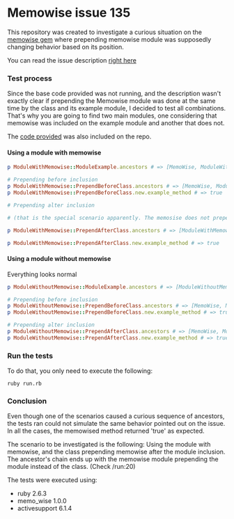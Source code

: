 # Memowise issue 135

This repository was created to investigate a curious situation on the [memowise gem](https://github.com/panorama-ed/memo_wise) where prepending memowise module was supposedly changing behavior based on its position.

You can read the issue description [right here](https://github.com/panorama-ed/memo_wise/issues/135)


### Test process
Since the base code provided was not running, and the description wasn't exactly clear if prepending the Memowise module was done at the same time by the class and its example module, I decided to test all combinations.
That's why you are going to find two main modules, one considering that memowise was included on the example module and another that does not.

The [code provided](/issue_exemple.rb) was also included on the repo.

#### Using a module with memowise

```ruby
p ModuleWithMemowise::ModuleExample.ancestors # => [MemoWise, ModuleWithMemowise::ModuleExample]

# Prepending before inclusion
p ModuleWithMemowise::PrependBeforeClass.ancestors # => [MemoWise, ModuleWithMemowise::ModuleExample, ModuleWithMemowise::PrependBeforeClass, Object, Kernel, BasicObject]
p ModuleWithMemowise::PrependBeforeClass.new.example_method # => true

# Prepending alter inclusion

# (that is the special scenario apparently. The memosise does not prepend the class. But the ModuleExample instead)

p ModuleWithMemowise::PrependAfterClass.ancestors # => [ModuleWithMemowise::PrependAfterClass, MemoWise, ModuleWithMemowise::ModuleExample, Object, Kernel, BasicObject]

p ModuleWithMemowise::PrependAfterClass.new.example_method # => true

```

#### Using a module without memowise

Everything looks normal

```ruby
p ModuleWithoutMemowise::ModuleExample.ancestors # => [ModuleWithoutMemowise::ModuleExample]

# Prepending before inclusion
p ModuleWithoutMemowise::PrependBeforeClass.ancestors # => [MemoWise, ModuleWithoutMemowise::PrependBeforeClass, ModuleWithoutMemowise::ModuleExample, Object, Kernel, BasicObject]
p ModuleWithoutMemowise::PrependBeforeClass.new.example_method # => true

# Prepending alter inclusion
p ModuleWithoutMemowise::PrependAfterClass.ancestors # => [MemoWise, ModuleWithoutMemowise::PrependAfterClass, ModuleWithoutMemowise::ModuleExample, Object, Kernel, BasicObject]
p ModuleWithoutMemowise::PrependAfterClass.new.example_method # => true

```


### Run the tests
To do that, you only need to execute the following:
```
ruby run.rb
```


### Conclusion
Even though one of the scenarios caused a curious sequence of ancestors, the tests ran could not simulate the same behavior pointed out on the issue.
In all the cases, the memowised method returned 'true' as expected.

The scenario to be investigated is the following:
Using the module with memowise, and the class prepending memowise after the module inclusion.
The ancestor's chain ends up with the memowise module prepending the module instead of the class. (Check /run:20)

The tests were executed using:
- ruby 2.6.3
- memo_wise 1.0.0
- activesupport 6.1.4
